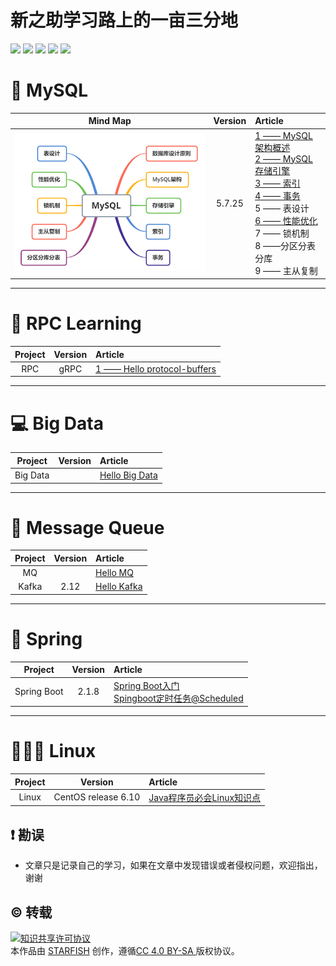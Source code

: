 # 新之助学习路上的一亩三分地

<p>
<img src="https://img.shields.io/badge/language-Java-blue.svg">
<img src="https://img.shields.io/badge/platform-Linux-red.svg">
<a href="https://juejin.im/user/5b8f1d426fb9a019d7477421"><img src="https://img.shields.io/badge/%E6%8E%98%E9%87%91-@lazyegg-FFA500.svg?style=flat&colorA=1970fe"></a>
<a href="https://lazyegg.net"><img src="https://img.shields.io/badge/Blog-lazyegg-80d4f9.svg?style=flat"></a>
<a href="https://blog.csdn.net/u011870547"><img src="https://img.shields.io/badge/CSDN-@大新之助-fd6f32.svg?style=flat&colorA=B22222"></a>
</p>



# :dolphin: MySQL


|                  Mind Map                   | Version | Article                                                      |
| :-----------------------------------------: | :-----: | :----------------------------------------------------------- |
| ![](/docs/_images/mysql/mysql-mind-map.png) | 5.7.25  | [1 —— MySQL架构概述](docs/mysql/MySQL-Framework.md)<br/>[2 —— MySQL存储引擎](docs/mysql/MySQL-Storage-Engines.md)<br/>[3 —— 索引](docs/mysql/MySQL-Index.md)<br/>[4 —— 事务](docs/mysql/MySQL-Transaction.md)<br/>5 —— 表设计<br/>[6 —— 性能优化](docs/mysql/MySQL-Optimization.md)<br/>7 —— 锁机制<br/>8 ——分区分表分库<br/>9 —— 主从复制<br/> |



----------------------------

# :dog: RPC Learning


| Project | Version | Article                                                      |
| :-----: | :-----: | :----------------------------------------------------------- |
|   RPC   |  gRPC   | [1 —— Hello protocol-buffers]( <https://github.com/Jstarfish/Technical-Learning/blob/master/contents/RPC/Protocol%20Buffers-Hello%20World.md> )<br> |

---------------------------

# :computer: Big Data

| Project  | Version | Article                                                      |
| :------: | :-----: | :----------------------------------------------------------- |
| Big Data |         | [Hello Big Data]( <https://github.com/Jstarfish/Technical-Learning/blob/master/contents/Big%20Data/hello%20big%20data.md>)<br> |

------

#  :email: Message Queue

| Project | Version | Article                                                      |
| :-----: | :-----: | :----------------------------------------------------------- |
|   MQ    |         | [Hello MQ]( <https://github.com/Jstarfish/JavaEgg/blob/master/docs/message-queue/浅谈消息队列及常见的消息中间件.md>)<br> |
|  Kafka  |  2.12   | [Hello Kafka]( <https://github.com/Jstarfish/JavaEgg/blob/master/docs/message-queue/Kafka/Hello-Kafka.md> )<br> |

------

# :leaves: Spring

|   Project   | Version | Article                                                      |
| :---------: | :-----: | :----------------------------------------------------------- |
| Spring Boot |  2.1.8  | [Spring Boot入门]( <https://github.com/Jstarfish/Technical-Learning/blob/master/contents/Spring/spring%20boot%E5%85%A5%E9%97%A8.md>)<br>[Spingboot定时任务@Scheduled](  <https://github.com/Jstarfish/Technical-Learning/blob/master/contents/Spring/Spingboot%E5%AE%9A%E6%97%B6%E4%BB%BB%E5%8A%A1%40Scheduled.md> )<br> |

------



#  👨🏿‍💻  Linux

| Project |       Version       | Article                                                      |
| :-----: | :-----------------: | :----------------------------------------------------------- |
|  Linux  | CentOS release 6.10 | [Java程序员必会Linux知识点]( <https://github.com/Jstarfish/JavaEgg/blob/master/docs/linux/linux.md>)<br> |

## ❗️ 勘误

+ 文章只是记录自己的学习，如果在文章中发现错误或者侵权问题，欢迎指出，谢谢


## ©️ 转载

<a rel="license" href="http://creativecommons.org/licenses/by/4.0/"><img alt="知识共享许可协议" style="border-width:0" src="https://i.creativecommons.org/l/by/4.0/88x31.png" /></a><br />本<span xmlns:dct="http://purl.org/dc/terms/" href="http://purl.org/dc/dcmitype/Text" rel="dct:type">作品</span>由 <a xmlns:cc="http://creativecommons.org/ns#" href="https://github.com/Jstarfish/Technical-Learning" property="cc:attributionName" rel="cc:attributionURL">STARFISH</a> 创作，遵循<a rel="license" href="http://creativecommons.org/licenses/by/4.0/">CC 4.0 BY-SA </a>版权协议。